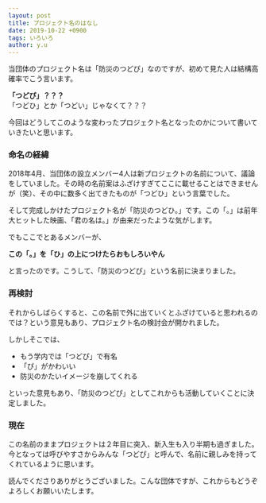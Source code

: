 ```yaml
---
layout: post
title: プロジェクト名のはなし
date: 2019-10-22 +0900
tags: いろいろ
author: y.u
---
```


当団体のプロジェクト名は「防災のつどぴ」なのですが、初めて見た人は結構高確率でこう言います。

<span style="text-align: center;">
<strong>「つどぴ」？？？</strong><br>
「つどひ」とか「つどい」じゃなくて？？？
</span>

今回はどうしてこのような変わったプロジェクト名となったのかについて書いていきたいと思います。

<!--more-->

### 命名の経緯

2018年4月、当団体の設立メンバー4人は新プロジェクトの名前について、議論をしていました。その時の名前案はふざけすぎてここに載せることはできませんが（笑）、その中に数多く出てきたものが「つどひ」という言葉でした。

そして完成しかけたプロジェクト名が「防災のつどひ。」です。この「。」は前年大ヒットした映画、「君の名は。」が由来だったような気がします。

でもここでとあるメンバーが、

**この「。」を「ひ」の上につけたらおもしろいやん**

と言ったのです。こうして、「防災のつどぴ」という名前に決まりました。

### 再検討

それからしばらくすると、この名前で外に出ていくとふざけていると思われるのでは？という意見もあり、プロジェクト名の検討会が開かれました。

しかしそこでは、

- もう学内では「つどぴ」で有名
- 「ぴ」がかわいい
- 防災のかたいイメージを崩してくれる

といった意見もあり、「防災のつどぴ」としてこれからも活動していくことに決定しました。

### 現在

この名前のままプロジェクトは２年目に突入、新入生も入り半期も過ぎました。今となっては呼びやすさからみんな「つどぴ」と呼んで、名前に親しみを持ってくれているように思います。

読んでくださりありがとうございました。こんな団体ですが、これからもどうぞよろしくお願いいたします。
